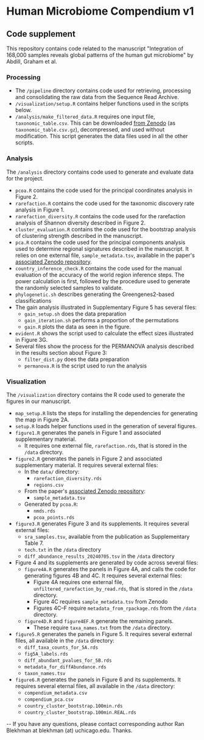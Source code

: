 # Human Microbiome Compendium v1

## Code supplement

This repository contains code related to the manuscript "Integration of 168,000 samples reveals global patterns of the human gut microbiome" by Abdill, Graham et al.

### Processing
* The `/pipeline` directory contains code used for retrieving, processing and consolidating the raw data from the Sequence Read Archive.
* `/visualization/setup.R` contains helper functions used in the scripts below.
* `/analysis/make_filtered_data.R` requires one input file, `taxonomic_table.csv`. This can be downloaded [from Zenodo](https://doi.org/10.5281/zenodo.8186993) (as `taxonomic_table.csv.gz`), decompressed, and used without modification. This script generates the data files used in all the other scripts.

### Analysis
The `/analysis` directory contains code used to generate and evaluate data for the project.
* `pcoa.R` contains the code used for the principal coordinates analysis in Figure 2.
* `rarefaction.R` contains the code used for the taxonomic discovery rate analysis in Figure 1.
* `rarefaction_diversity.R` contains the code used for the rarefaction analysis of Shannon diversity described in Figure 2.
* `cluster_evaluation.R` contains the code used for the bootstrap analysis of clustering strength described in the manuscript.
* `pca.R` contains the code used for the principal components analysis used to determine regional signatures described in the manuscript. It relies on one external file, `sample_metadata.tsv`, available in the paper's [associated Zenodo repository](https://doi.org/10.5281/zenodo.8186993).
* `country_inference_check.R` contains the code used for the manual evaluation of the accuracy of the world region inference steps. The power calculation is first, followed by the procedure used to generate the randomly selected samples to validate.
* `phylogenetic.sh` describes generating the Greengenes2-based classifications
* The gain analysis illustrated in Supplementary Figure 5 has several files:
  * `gain_setup.sh` does the data preparation
  * `gain_iteration.sh` performs a proportion of the permutations
  * `gain.R` plots the data as seen in the figure.
* `evident.R` shows the script used to calculate the effect sizes illustrated in Figure 3G.
* Several files show the process for the PERMANOVA analysis described in the results section about Figure 3:
  * `filter_dist.py` does the data preparation
  * `permanova.R` is the script used to run the analysis

### Visualization
The `/visualization` directory contains the R code used to generate the figures in our manuscript.

* `map_setup.R` lists the steps for installing the dependencies for generating the map in Figure 2A.
* `setup.R` loads helper functions used in the generation of several figures.
* `figure1.R` generates the panels in Figure 1 and associated supplementary material.
  * It requires one external file, `rarefaction.rds`, that is stored in the `/data` directory.
* `figure2.R` generates the panels in Figure 2 and associated supplementary material. It requires several external files:
  * In the `data/` directory:
      * `rarefaction_diversity.rds`
      * `regions.csv`
  * From the paper's [associated Zenodo repository](https://doi.org/10.5281/zenodo.8186993):
    * `sample_metadata.tsv`
  * Generated by `pcoa.R`:
    * `nmds.rds`
    * `pcoa_points.rds`
* `figure3.R` generates Figure 3 and its supplements. It requires several external files:
  * `sra_samples.tsv`, available from the publication as Supplementary Table 7.
  * `tech.txt` in the `/data` directory
  * `diff_abundance_results_20240705.tsv` in the `/data` directory
* Figure 4 and its supplements are generated by code across several files:
  * `figure4A.R` generates the panels in Figure 4A, and calls the code for generating figures 4B and 4C. It requires several external files:
    * Figure 4A requires one external file, `unfiltered_rarefaction_by_read.rds`, that is stored in the `/data` directory.
    * Figure 4C requires `sample_metadata.tsv` from Zenodo
    * Figures 4C–F require `metadata_from_rpackage.rds` from the `/data` directory.
  * `figure4D.R` and `figure4EF.R` generate the remaining panels.
    * These require `taxa_names.txt` from the `/data` directory.
* `figure5.R` generates the panels in Figure 5. It requires several external files, all available in the `/data` directory:
  * `diff_taxa_counts_for_5A.rds`
  * `fig5A_labels.rds`
  * `diff_abundant_pvalues_for_5B.rds`
  * `metadata_for_diffAbundance.rds`
  * `taxon_names.tsv`
* `figure6.R` generates the panels in Figure 6 and its supplements. It requires several eternal files, all available in the `/data` directory:
  * `compendium_metadata.csv`
  * `compendium_pca.csv`
  * `country_cluster_bootstrap.100min.rds`
  * `country_cluster_bootstrap.100min.REAL.rds`

--
If you have any questions, please contact corresponding author Ran Blekhman at blekhman (at) uchicago.edu. Thanks.
